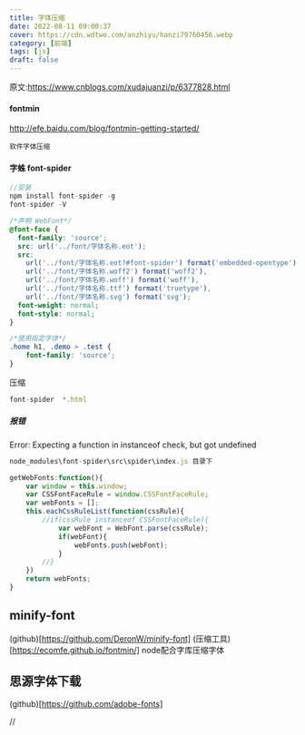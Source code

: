 ```yaml
---
title: 字体压缩
date: 2022-08-11 09:00:37
cover: https://cdn.wdtwo.com/anzhiyu/hanzi79760456.webp
category: [前端]
tags: [js]
draft: false
---
```

原文:https://www.cnblogs.com/xudajuanzi/p/6377828.html
<!--more-->
#### fontmin
http://efe.baidu.com/blog/fontmin-getting-started/
```
软件字体压缩
```

#### 字蛛 font-spider

```js
//安装
npm install font-spider -g
font-spider -V
```
```css
/*声明 WebFont*/
@font-face {
  font-family: 'source';
  src: url('../font/字体名称.eot');
  src:
    url('../font/字体名称.eot?#font-spider') format('embedded-opentype'),
    url('../font/字体名称.woff2') format('woff2'),
    url('../font/字体名称.woff') format('woff'),
    url('../font/字体名称.ttf') format('truetype'),
    url('../font/字体名称.svg') format('svg');
  font-weight: normal;
  font-style: normal;
}

/*使用指定字体*/
.home h1, .demo > .test {
    font-family: 'source';
}
```
压缩
```js
font-spider  *.html
```
##### 报错
Error: Expecting a function in instanceof check, but got undefined
```js
node_modules\font-spider\src\spider\index.js 目录下

getWebFonts:function(){
	var window = this.window;
	var CSSFontFaceRule = window.CSSFontFaceRule;
	var webFonts = [];
	this.eachCssRuleList(function(cssRule){
		//if(cssRule instanceof CSSFontFaceRule){
			var webFont = WebFont.parse(cssRule);
			if(webFont){
				webFonts.push(webFont);
			}
		//}
	})
	return webFonts;
}

```

## minify-font

(github)[https://github.com/DeronW/minify-font]
(压缩工具)[https://ecomfe.github.io/fontmin/]
node配合字库压缩字体

## 思源字体下载

(github)[https://github.com/adobe-fonts]













//
